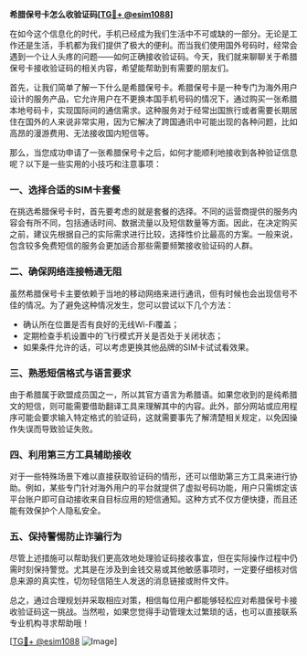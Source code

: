 **希腊保号卡怎么收验证码[[TG💪+ @esim1088](https://t.me/s/esim1088)]**

在如今这个信息化的时代，手机已经成为我们生活中不可或缺的一部分。无论是工作还是生活，手机都为我们提供了极大的便利。而当我们使用国外号码时，经常会遇到一个让人头疼的问题——如何正确接收验证码。今天，我们就来聊聊关于希腊保号卡接收验证码的相关内容，希望能帮助到有需要的朋友们。

首先，让我们简单了解一下什么是希腊保号卡。希腊保号卡是一种专门为海外用户设计的服务产品，它允许用户在不更换本国手机号码的情况下，通过购买一张希腊本地号码卡，实现国际间的通信需求。这种服务对于经常出国旅行或者需要长期居住在国外的人来说非常实用，因为它解决了跨国通讯中可能出现的各种问题，比如高昂的漫游费用、无法接收国内短信等。

那么，当您成功申请了一张希腊保号卡之后，如何才能顺利地接收到各种验证信息呢？以下是一些实用的小技巧和注意事项：

### **一、选择合适的SIM卡套餐**
在挑选希腊保号卡时，首先要考虑的就是套餐的选择。不同的运营商提供的服务内容会有所不同，包括通话时间、数据流量以及短信数量等方面。因此，在决定购买之前，建议先根据自己的实际需求进行比较，选择性价比最高的方案。一般来说，包含较多免费短信的服务会更加适合那些需要频繁接收验证码的人群。

### **二、确保网络连接畅通无阻**
虽然希腊保号卡主要依赖于当地的移动网络来进行通讯，但有时候也会出现信号不佳的情况。为了避免这种情况发生，您可以尝试以下几个方法：
- 确认所在位置是否有良好的无线Wi-Fi覆盖；
- 定期检查手机设置中的飞行模式开关是否处于关闭状态；
- 如果条件允许的话，可以考虑更换其他品牌的SIM卡试试看效果。

### **三、熟悉短信格式与语言要求**
由于希腊属于欧盟成员国之一，所以其官方语言为希腊语。如果您收到的是纯希腊文的短信，则可能需要借助翻译工具来理解其中的内容。此外，部分网站或应用程序可能会要求输入特定格式的验证码，这就需要事先了解清楚相关规定，以免因操作失误而导致验证失败。

### **四、利用第三方工具辅助接收**
对于一些特殊场景下难以直接获取验证码的情形，还可以借助第三方工具来进行协助。例如，某些专门针对海外用户的平台就提供了虚拟号码功能，用户只需绑定该平台账户即可自动接收来自目标应用的短信通知。这种方式不仅方便快捷，而且还能有效保护个人隐私安全。

### **五、保持警惕防止诈骗行为**
尽管上述措施可以帮助我们更高效地处理验证码接收事宜，但在实际操作过程中仍需时刻保持警觉。尤其是在涉及到金钱交易或其他敏感事项时，一定要仔细核对信息来源的真实性，切勿轻信陌生人发送的消息链接或附件文件。

总之，通过合理规划并采取相应对策，相信每位用户都能够轻松应对希腊保号卡接收验证码这一挑战。当然啦，如果您觉得手动管理太过繁琐的话，也可以直接联系专业机构寻求帮助哦！

[[TG💪+ @esim1088](https://t.me/s/esim1088) ![Image](https://i.postimg.cc/4NQfJmqS/Snipaste-2025-05-13-00-14-12.png)]